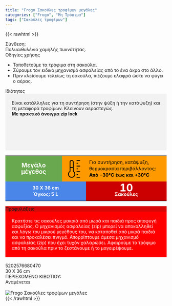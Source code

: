 ```yaml
---
title: "Frogo Σακούλες τροφίµων μεγάλες"
categories: ["Frogo", "Μη Τρόφιμα"]
tags: ["Σακούλες τροφίμων"]
---
```

{{< rawhtml >}}

<div class="sload178"><div class="product"><div id="sistatika">Σύνθεση:</div><div class="alltext">Πολυαιθυλένιο χαµηλής πυκνότητας.</div><div class="whead">Οδηγίες χρήσης</div><div class="all2"><ul><li>Τοποθετούµε τα τρόφιµα στη σακούλα.</li><li>Σύρουµε τον ειδικό µηχανισµό ασφαλείας από το ένα άκρο στο άλλο.</li><li>Πριν κλείσουµε τελείως τη σακούλα, πιέζουµε ελαφρά ώστε να φύγει ο αέρας.</li></ul></div><div class="whead">Ιδιότητες</div><div class="alltext" style="background:#f2f2f2;padding:20px">Είναι κατάλληλες για τη συντήρηση (στην ψύξη ή την κατάψυξη) και τη µεταφορά τροφίµων. Κλείνουν αεροστεγώς.<br><b style="" 20pt;="">Με πρακτικό άνοιγµα zip lock</b><br><br><p style="background:url(https://lh3.googleusercontent.com/-JOkAX59TUts/XSm_lDYONQI/AAAAAAAADU0/3t1HVtRXELQCtxEySLM4WVmFLz6NoxyvACLcBGAs/s5000/froicons2.png);background-repeat:no-repeat;background-position:left center;background-size:100%;height:69px;max-width:512px;margin:auto;filter:invert(100%)"></p></div><div class="alltext" style="padding:0;margin-top:0"><table id="frot1"><tbody><tr><td style="background-color:#6aa84f"><span style="color:#fff;font-size:14pt;font-weight:700">Μεγάλο µέγεθος</span></td><td style="background-color:#f90"><svg width="56" viewBox="0 0 336.25 336.25" style="enable-background:new 0 0 336.25 336.25" xml:space="preserve"><g><path d="M160.914,210.903V37.818C160.914,16.965,143.948,0,123.095,0h-0.612c-20.854,0-37.819,16.965-37.819,37.818v173.085 c-18.841,12.666-30.376,34.061-30.376,56.846c0,37.771,30.729,68.501,68.501,68.501s68.501-30.729,68.501-68.501 C191.29,244.965,179.754,223.569,160.914,210.903z M122.482,15h0.612c12.583,0,22.819,10.236,22.819,22.818v97.055h-46.25V37.818 C99.664,25.236,109.9,15,122.482,15z M122.789,321.25c-29.5,0-53.501-24-53.501-53.501c0-18.932,10.212-36.642,26.651-46.218 l3.725-2.17v-69.488h46.25v69.488l3.725,2.17c16.439,9.576,26.651,27.286,26.651,46.218 C176.29,297.25,152.289,321.25,122.789,321.25z"></path><rect x="216.875" width="65.088" height="15"></rect><rect x="216.875" y="53.542" width="27.044" height="15"></rect><rect x="216.875" y="107.083" width="65.088" height="15"></rect><rect x="216.875" y="160.625" width="27.044" height="15"></rect><rect x="216.875" y="214.167" width="65.088" height="15"></rect><rect x="216.875" y="267.708" width="27.044" height="15"></rect><rect x="216.875" y="321.25" width="65.088" height="15"></rect></g></svg></td><td style="background-color:#f90;text-align:left;width:40%"><span style="color:#000;font-size:11pt;font-weight:400">Για συντήρηση, κατάψυξη, θερµοκρασία περιβάλλοντος:</span><br><span style="color:#000;font-size:11pt;font-weight:700">Από -30°C έως και +30°C</span></td><td style="background-color:#4a86e8"><span style="color:#fff;font-size:11pt;font-weight:700">30 X 36 cm</span><br><span style="color:#fff;font-size:11pt;font-weight:700">Όγκος: 5 L</span></td><td style="background-color:#c00"><span style="color:#fff;font-size:24pt;font-weight:700">10</span><br><span style="color:#fff;font-size:11pt;font-weight:700">Σακούλες</span></td></tr></tbody></table><table id="frot2"><tbody><tr><td style="background-color:#6aa84f"><span style="color:#fff;font-size:14pt;font-weight:700">Μεγάλο µέγεθος</span></td><td style="background-color:#f90"><svg width="56" viewBox="0 0 336.25 336.25" style="enable-background:new 0 0 336.25 336.25" xml:space="preserve"><g><path d="M160.914,210.903V37.818C160.914,16.965,143.948,0,123.095,0h-0.612c-20.854,0-37.819,16.965-37.819,37.818v173.085 c-18.841,12.666-30.376,34.061-30.376,56.846c0,37.771,30.729,68.501,68.501,68.501s68.501-30.729,68.501-68.501 C191.29,244.965,179.754,223.569,160.914,210.903z M122.482,15h0.612c12.583,0,22.819,10.236,22.819,22.818v97.055h-46.25V37.818 C99.664,25.236,109.9,15,122.482,15z M122.789,321.25c-29.5,0-53.501-24-53.501-53.501c0-18.932,10.212-36.642,26.651-46.218 l3.725-2.17v-69.488h46.25v69.488l3.725,2.17c16.439,9.576,26.651,27.286,26.651,46.218 C176.29,297.25,152.289,321.25,122.789,321.25z"></path><rect x="216.875" width="65.088" height="15"></rect><rect x="216.875" y="53.542" width="27.044" height="15"></rect><rect x="216.875" y="107.083" width="65.088" height="15"></rect><rect x="216.875" y="160.625" width="27.044" height="15"></rect><rect x="216.875" y="214.167" width="65.088" height="15"></rect><rect x="216.875" y="267.708" width="27.044" height="15"></rect><rect x="216.875" y="321.25" width="65.088" height="15"></rect></g></svg></td><td colspan="2" style="background-color:#f90;text-align:left"><span style="color:#000;font-size:11pt;font-weight:400">Για συντήρηση, κατάψυξη, θερµοκρασία περιβάλλοντος:</span><br><span style="color:#000;font-size:11pt;font-weight:700">Από -30°C έως και +30°C</span></td></tr><tr><td colspan="2" style="background-color:#4a86e8;width:50%"><span style="color:#fff;font-size:11pt;font-weight:700">30 X 36 cm</span><br><span style="color:#fff;font-size:11pt;font-weight:700">Όγκος: 5 L</span></td><td colspan="2" style="background-color:#c00"><span style="color:#fff;font-size:24pt;font-weight:700">10</span><br><span style="color:#fff;font-size:11pt;font-weight:700">Σακούλες</span></td></tr></tbody></table></div><div class="keno"></div><div class="whead" style="background:#d60808">Προφυλάξεις</div><div class="alltext" style="padding:20px;margin-bottom:18px;background:red;color:#fff">Κρατήστε τις σακούλες µακριά από µωρά και παιδιά προς αποφυγή ασφυξίας. Ο µηχανισµός ασφαλείας (zip) µπορεί να αποκολληθεί και λόγω του µικρού µεγέθους του, να καταποθεί από µικρά παιδιά και να προκαλέσει πνιγµό. Απορρίπτουµε άµεσα µηχανισµό ασφαλείας (zip) που έχει τυχόν χαλαρώσει. Αφαιρούµε το τρόφιµο από τη σακούλα πριν το ζεστάνουµε ή το µαγειρέψουµε.<br></div><div id="barcode"><div id="barimage1"></div><span id="bartext">5202576680470</span></div><div id="varos"><div id="dimimg"></div><span id="varostext">30 X 36 cm</span></div><div id="kivotio">ΠΕΡΙΕΧΟΜΕΝΟ ΚΙΒΩΤΙΟΥ:<br>Αναμένεται</div><style type="text/css">#frot1{border-collapse:collapse;border:none;width:100%}#frot1 td{padding:10px;line-height:15pt;text-align:center}#frot2{border-collapse:collapse;border:none;width:100%;display:none}#frot2 td{padding:10px;line-height:15pt;text-align:center}@media only screen and (max-width:1131px){#frot1{display:none}#frot2{display:block}}@media only screen and (max-width:948px){#frot1{display:block}#frot2{display:none}}@media only screen and (max-width:795px){#frot1{display:none}#frot2{display:block}}</style><br><div class="pimg"><img alt="Frogo Σακούλες τροφίµων μεγάλες" title="Frogo Σακούλες τροφίµων μεγάλες" src="/media/images/frogo-sakoules-trofimwn-megales.jpg"></div></div></div>
{{< /rawhtml >}}


